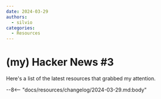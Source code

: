 ```yaml
---
date: 2024-03-29
authors:
  - silvio
categories:
  - Resources
---
```


# (my) Hacker News #3

Here's a list of the latest resources that grabbed my attention.

<!-- more -->

--8<-- "docs/resources/changelog/2024-03-29.md:body"
